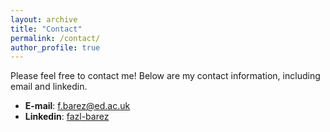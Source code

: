 ```yaml
---
layout: archive
title: "Contact"
permalink: /contact/
author_profile: true
---
```


Please feel free to contact me! Below are my contact information, including email and linkedin.

- **E-mail**: <f.barez@ed.ac.uk>
- **Linkedin**: [fazl-barez](https://linkedin.com/in/fazl-barez)

